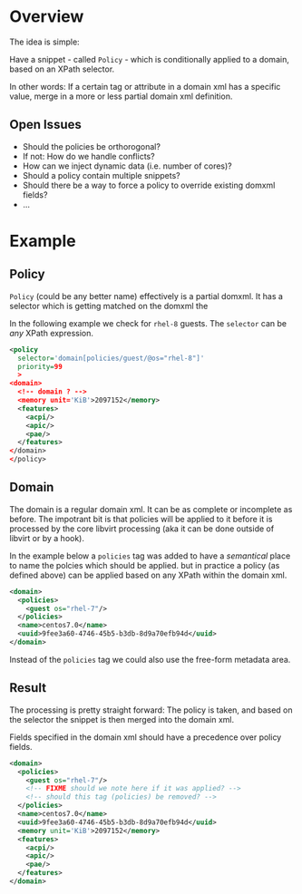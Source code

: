 # Overview

The idea is simple:

Have a snippet - called `Policy` - which is conditionally applied to a domain,
based on an XPath selector.

In other words: If a certain tag or attribute in a domain xml has a specific
value, merge in a more or less partial domain xml definition.

## Open Issues

- Should the policies be orthorogonal?
- If not: How do we handle conflicts?
- How can we inject dynamic data (i.e. number of cores)?
- Should a policy contain multiple snippets?
- Should there be a way to force a policy to override existing domxml fields?
- …

# Example

## Policy

`Policy` (could be any better name) effectively is a partial domxml.
It has a selector which is getting matched on the domxml the 

In the following example we check for `rhel-8` guests.
The `selector` can be _any_ XPath expression.

```xml
<policy
  selector='domain[policies/guest/@os="rhel-8"]'
  priority=99
  >
<domain>
  <!-- domain ? -->
  <memory unit='KiB'>2097152</memory>
  <features>
    <acpi/>
    <apic/>
    <pae/>
  </features>
</domain>
</policy>
```

## Domain

The domain is a regular domain xml. It can be as complete or incomplete as
before.
The impotrant bit is that policies will be applied to it before it is processed
by the core libvirt processing (aka it can be done outside of libvirt or by a
hook).

In the example below a `policies` tag was added to have a _semantical_ place to
name the polcies which should be applied. but in practice a policy (as defined
above) can be applied based on any XPath within the domain xml.

```xml
<domain>
  <policies>
    <guest os="rhel-7"/>
  </policies>
  <name>centos7.0</name>
  <uuid>9fee3a60-4746-45b5-b3db-8d9a70efb94d</uuid>
</domain>
```

Instead of the `policies` tag we could also use the free-form metadata area.

## Result

The processing is pretty straight forward: The policy is taken, and based on the
selector the snippet is then merged into the domain xml.

Fields specified in the domain xml should have a precedence over policy fields.

```xml
<domain>
  <policies>
    <guest os="rhel-7"/>
    <!-- FIXME should we note here if it was applied? -->
    <!-- should this tag (policies) be removed? -->
  </policies>
  <name>centos7.0</name>
  <uuid>9fee3a60-4746-45b5-b3db-8d9a70efb94d</uuid>
  <memory unit='KiB'>2097152</memory>
  <features>
    <acpi/>
    <apic/>
    <pae/>
  </features>
</domain>
```
